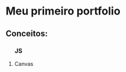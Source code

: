 <h1>Meu primeiro portfolio</h1>

<h2>Conceitos:</h2>
<ol>
    <h3>JS</h3>
    <li>Canvas</li>

</ol>